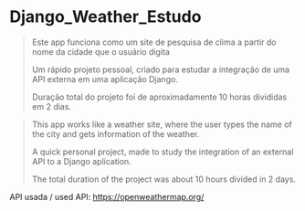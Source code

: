 # Django_Weather_Estudo


> Este app funciona como um site de pesquisa de clima a partir do nome da cidade que o usuário digita
>
> Um rápido projeto pessoal, criado para estudar a integração de uma API externa em uma aplicação Django.
>
> Duração total do projeto foi de aproximadamente 10 horas divididas em 2 dias.

> This app works like a weather site, where the user types the name of the city and gets information of the weather.
>
> A quick personal project, made to study the integration of an external API to a Django aplication.
>
> The total duration of the project was about 10 hours divided in 2 days.


API usada / used API: https://openweathermap.org/
